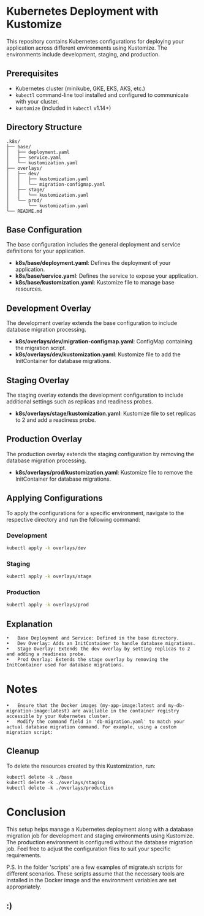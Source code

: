 # Kubernetes Deployment with Kustomize

This repository contains Kubernetes configurations for deploying your application across different environments using Kustomize. The environments include development, staging, and production.

## Prerequisites

- Kubernetes cluster (minikube, GKE, EKS, AKS, etc.)
- `kubectl` command-line tool installed and configured to communicate with your cluster.
- `kustomize` (included in `kubectl` v1.14+)

## Directory Structure
```
.k8s/
├── base/
│   ├── deployment.yaml
│   ├── service.yaml
│   └── kustomization.yaml
├── overlays/
│   ├── dev/
│   │   ├── kustomization.yaml
│   │   └── migration-configmap.yaml
│   ├── stage/
│   │   └── kustomization.yaml
│   └── prod/
│       └── kustomization.yaml
└── README.md
```

## Base Configuration

The base configuration includes the general deployment and service definitions for your application.

- **k8s/base/deployment.yaml**: Defines the deployment of your application.
- **k8s/base/service.yaml**: Defines the service to expose your application.
- **k8s/base/kustomization.yaml**: Kustomize file to manage base resources.

## Development Overlay

The development overlay extends the base configuration to include database migration processing.

- **k8s/overlays/dev/migration-configmap.yaml**: ConfigMap containing the migration script.
- **k8s/overlays/dev/kustomization.yaml**: Kustomize file to add the InitContainer for database migrations.

## Staging Overlay

The staging overlay extends the development configuration to include additional settings such as replicas and readiness probes.

- **k8s/overlays/stage/kustomization.yaml**: Kustomize file to set replicas to 2 and add a readiness probe.

## Production Overlay

The production overlay extends the staging configuration by removing the database migration processing.

- **k8s/overlays/prod/kustomization.yaml**: Kustomize file to remove the InitContainer for database migrations.

## Applying Configurations

To apply the configurations for a specific environment, navigate to the respective directory and run the following command:

### Development

```sh
kubectl apply -k overlays/dev
```
### Staging

```sh
kubectl apply -k overlays/stage
```
### Production

```sh
kubectl apply -k overlays/prod
```

## Explanation

	•	Base Deployment and Service: Defined in the base directory.
	•	Dev Overlay: Adds an InitContainer to handle database migrations.
	•	Stage Overlay: Extends the dev overlay by setting replicas to 2 and adding a readiness probe.
	•	Prod Overlay: Extends the stage overlay by removing the InitContainer used for database migrations.


# Notes

	•	Ensure that the Docker images (my-app-image:latest and my-db-migration-image:latest) are available in the container registry accessible by your Kubernetes cluster.
	•	Modify the command field in 'db-migration.yaml' to match your actual database migration command. For example, using a custom migration script:

## Cleanup

To delete the resources created by this Kustomization, run:
```
kubectl delete -k ./base
kubectl delete -k ./overlays/staging
kubectl delete -k ./overlays/production
```

# Conclusion

This setup helps manage a Kubernetes deployment along with a database migration job for development and staging environments using Kustomize. The production environment is configured without the database migration job. Feel free to adjust the configuration files to suit your specific requirements.

P.S. 
In the folder 'scripts' are a few examples of migrate.sh scripts for different scenarios. These scripts assume that the necessary tools are installed in the Docker image and the environment variables are set appropriately.

## :)
